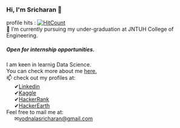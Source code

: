 ### Hi, I'm Sricharan 👋

<!--
**vodnalasricharan/vodnalasricharan** is a ✨ _special_ ✨ repository because its `README.md` (this file) appears on your GitHub profile.

Here are some ideas to get you started:

- 🔭 I’m currently working on ...
- 🌱 I’m currently learning ...
- 👯 I’m looking to collaborate on ...
- 🤔 I’m looking for help with ...
- 💬 Ask me about ...
- 📫 How to reach me: ...
- 😄 Pronouns: ...
- ⚡ Fun fact: ...
-->
profile hits : [![HitCount](http://hits.dwyl.com/vodnalasricharan/vodnalasricharan.svg)](http://hits.dwyl.com/vodnalasricharan/vodnalasricharan)
<br>
🌱 I’m currently pursuing my under-graduation at JNTUH College of Engineering.
##### Open for internship opportunities.
I am keen in learnig Data Science.
<br>You can check more about me <a href='https://vodnalasricharan.github.io'/>here.</a>
<br>📫 check out my profiles at:
<br>&ensp;&ensp;&ensp;✔<a href='https://www.linkedin.com/in/sricharan-vodnala-b13b96187/'>Linkedin</a>
<br>&ensp;&ensp;&ensp;✔<a href='https://www.kaggle.com/vodnalasricharan'>Kaggle</a>
<br>&ensp;&ensp;&ensp;✔<a href='https://www.hackerrank.com/vodnalasricharan'>HackerRank</a>
<br>&ensp;&ensp;&ensp;✔<a href='https://www.hackerearth.com/@sricharanvodnala100'>HackerEarth</a>
<br>Feel free to mail me at:
<br>&ensp;&ensp;&ensp;✉<a href='mailto:vodnalasricharan@gmail.com'>vodnalasricharan@gmail.com</a>

